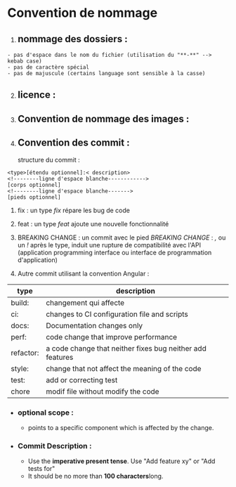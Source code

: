# Convention de nommage
  
  1. ## nommage des dossiers :
    - pas d'espace dans le nom du fichier (utilisation du "**-**" --> kebab case)
    - pas de caractère spécial
    - pas de majuscule (certains language sont sensible à la casse)

  2. ## licence :

  3. ## Convention de nommage des images :

  4. ## Convention des commit : 
     structure du commit : 
    
    <type>[étendu optionnel]:< description>
    <!--------ligne d'espace blanche------------>
    [corps optionnel]
    <!--------ligne d'espace blanche------->
    [pieds optionnel] 


 1. fix : un type _fix_ répare les bug de code

 2. feat : un type _feat_ ajoute une nouvelle fonctionnalité

 3. BREAKING CHANGE : un commit avec le pied _BREAKING CHANGE_ : _,_ ou un _!_ après le type, induit une rupture de compatibilité avec l'API (application programming interface ou interface de programmation d'application)

 4. Autre commit utilisant la convention Angular :  

 |type|description|
 |----|-----------|
 |build:| changement qui affecte|
 |ci:| changes to CI configuration file and scripts|
 |docs:|Documentation changes only|
 |perf:|code change that improve performance|
 |refactor:|a code change that neither fixes bug neither add features|
 |style:| change that not affect the meaning of the code|
 |test:| add or correcting test|
 |chore|modif file without modify the code|

 - ### optional scope :
    * points to a specific component which is affected by the change.

  - ### Commit Description : 
    * Use the **imperative present tense**. Use "Add feature xy" or "Add tests for"
    * It should be no more than **100 characters**long.
    
